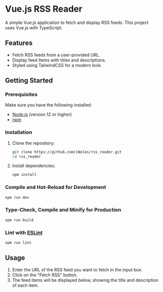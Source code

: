 # Vue.js RSS Reader

A simple Vue.js application to fetch and display RSS feeds. This project uses Vue.js with TypeScript.

## Features

- Fetch RSS feeds from a user-provided URL.
- Display feed items with titles and descriptions.
- Styled using TailwindCSS for a modern look.

## Getting Started

### Prerequisites

Make sure you have the following installed:

- [Node.js](https://nodejs.org/) (version 12 or higher)
- [npm](https://www.npmjs.com/)

### Installation

1. Clone the repository:

   ```sh
   git clone https://github.com/iNoles/rss_reader.git
   cd rss_reader
   ```

2. Install dependencies:

   ```sh
   npm install
   ```

### Compile and Hot-Reload for Development

```sh
npm run dev
```

### Type-Check, Compile and Minify for Production

```sh
npm run build
```

### Lint with [ESLint](https://eslint.org/)

```sh
npm run lint
```

## Usage

1. Enter the URL of the RSS feed you want to fetch in the input box.
2. Click on the "Fetch RSS" button.
3. The feed items will be displayed below, showing the title and description of each item.
